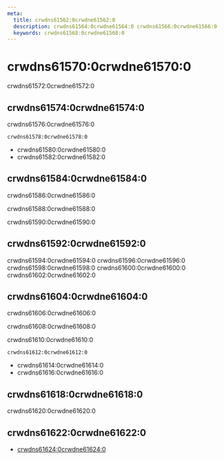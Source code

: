 ```yaml
---
meta:
  title: crwdns61562:0crwdne61562:0
  description: crwdns61564:0crwdne61564:0 crwdns61566:0crwdne61566:0
  keywords: crwdns61568:0crwdne61568:0
---
```


# crwdns61570:0crwdne61570:0
crwdns61572:0crwdne61572:0

<entry-ad />

## crwdns61574:0crwdne61574:0
crwdns61576:0crwdne61576:0

`crwdns61578:0crwdne61578:0`
- crwdns61580:0crwdne61580:0
- crwdns61582:0crwdne61582:0


## crwdns61584:0crwdne61584:0
crwdns61586:0crwdne61586:0

  crwdns61588:0crwdne61588:0

  crwdns61590:0crwdne61590:0

## crwdns61592:0crwdne61592:0
crwdns61594:0crwdne61594:0
<alert type="success">crwdns61596:0crwdne61596:0</alert>
<alert type="info">crwdns61598:0crwdne61598:0</alert>
<alert type="warning">crwdns61600:0crwdne61600:0</alert>
<alert type="error">crwdns61602:0crwdne61602:0</alert>

## crwdns61604:0crwdne61604:0
crwdns61606:0crwdne61606:0

  crwdns61608:0crwdne61608:0

  crwdns61610:0crwdne61610:0

  `crwdns61612:0crwdne61612:0`
  - crwdns61614:0crwdne61614:0
  - crwdns61616:0crwdne61616:0

## crwdns61618:0crwdne61618:0
crwdns61620:0crwdne61620:0

## crwdns61622:0crwdne61622:0
  - [crwdns61624:0crwdne61624:0]()

<doc-footer />
